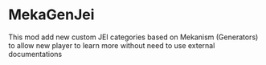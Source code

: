 # MekaGenJei
This mod add new custom JEI categories based on Mekanism (Generators) to allow new player to learn more without need to use external documentations
